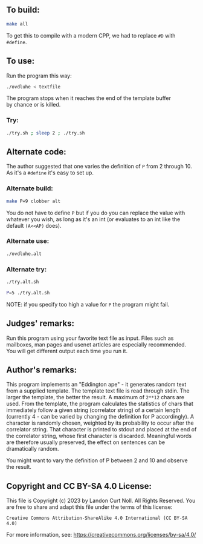 ## To build:

```sh
make all
```

To get this to compile with a modern CPP, we had to replace `#D` with `#define`.


## To use:

Run the program this way:

```sh
./ovdluhe < textfile
```

The program stops when it reaches the end of the template buffer\
by chance or is killed.


### Try:

```sh
./try.sh ; sleep 2 ; ./try.sh
```


## Alternate code:

The author suggested that one varies the definition of `P` from 2 through 10. As
it's a `#define` it's easy to set up.


### Alternate build:

```sh
make P=9 clobber alt
```

You do not have to define `P` but if you do you can replace the value with
whatever you wish, as long as it's an int (or evaluates to an int like the
default `(A<<AP)` does).


### Alternate use:

```sh
./ovdluhe.alt
```

### Alternate try:

```sh
./try.alt.sh

P=5 ./try.alt.sh
```

NOTE: if you specify too high a value for `P` the program might fail.


## Judges' remarks:

Run this program using your favorite text file as input.  Files
such as mailboxes, man pages and usenet articles are especially
recommended.  You will get different output each time you run it.


## Author's remarks:

This program implements an "Eddington ape" - it generates
random text from a supplied template.  The template text file
is read through stdin.  The larger the template, the better the
result.  A maximum of `2**12` chars are used. From the template,
the program calculates the statistics of chars that immediately
follow a given string (correlator string) of a certain length
(currently 4 - can be varied by changing the definition for P
accordingly).  A character is randomly chosen, weighted by its
probability to occur after the correlator string.  That
character is printed to stdout and placed at the end of the
correlator string, whose first character is discarded.
Meaningful words are therefore usually preserved, the effect on
sentences can be dramatically random.

You might want to vary the definition of P between 2 and 10 and
observe the result.


## Copyright and CC BY-SA 4.0 License:

This file is Copyright (c) 2023 by Landon Curt Noll.  All Rights Reserved.
You are free to share and adapt this file under the terms of this license:

    Creative Commons Attribution-ShareAlike 4.0 International (CC BY-SA 4.0)

For more information, see: https://creativecommons.org/licenses/by-sa/4.0/
